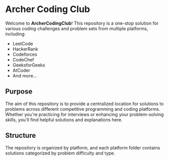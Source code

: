 # Archer Coding Club

Welcome to **ArcherCodingClub**! This repository is a one-stop solution for various coding challenges and problem sets from multiple platforms, including:

- LeetCode
- HackerRank
- Codeforces
- CodeChef
- GeeksforGeeks
- AtCoder
- And more...

## Purpose

The aim of this repository is to provide a centralized location for solutions to problems across different competitive programming and coding platforms. Whether you're practicing for interviews or enhancing your problem-solving skills, you'll find helpful solutions and explanations here.

## Structure

The repository is organized by platform, and each platform folder contains solutions categorized by problem difficulty and type.

